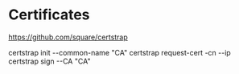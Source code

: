 Certificates
===============

https://github.com/square/certstrap

certstrap init --common-name "CA"
certstrap request-cert -cn <hostname> --ip <ip>
certstrap sign <hostname> --CA "CA"
